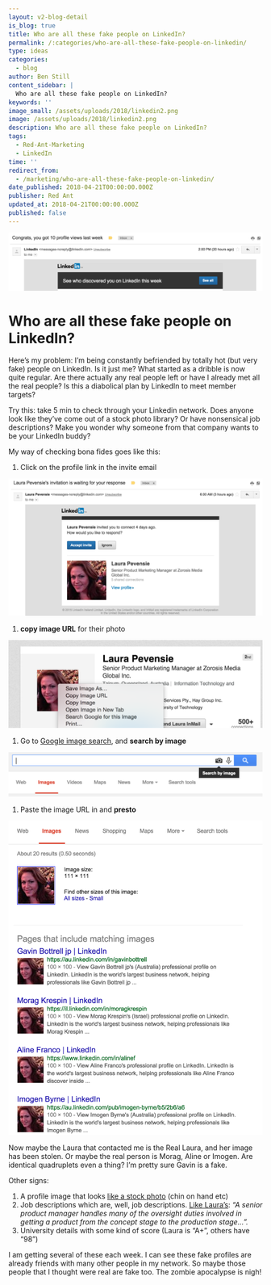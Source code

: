 ```yaml
---
layout: v2-blog-detail
is_blog: true
title: Who are all these fake people on LinkedIn?
permalink: /:categories/who-are-all-these-fake-people-on-linkedin/
type: ideas
categories:
  - blog
author: Ben Still
content_sidebar: |
  Who are all these fake people on LinkedIn?
keywords: ''
image_small: /assets/uploads/2018/linkedin2.png
image: /assets/uploads/2018/linkedin2.png
description: Who are all these fake people on LinkedIn?
tags:
  - Red-Ant-Marketing
  - LinkedIn
time: ''
redirect_from:
  - /marketing/who-are-all-these-fake-people-on-linkedin/
date_published: 2018-04-21T00:00:00.000Z
publisher: Red Ant
updated_at: 2018-04-21T00:00:00.000Z
published: false
---
```


![linkedin1](/assets/uploads/2018/linkedin1.png)

# Who are all these fake people on LinkedIn?

Here’s my problem: I’m being constantly befriended by totally hot (but very fake) people on LinkedIn. Is it just me? What started as a dribble is now quite regular. Are there actually any real people left or have I already met all the real people? Is this a diabolical plan by LinkedIn to meet member targets?

Try this: take 5 min to check through your Linkedin network. Does anyone look like they’ve come out of a stock photo library? Or have nonsensical job descriptions? Make you wonder why someone from that company wants to be your LinkedIn buddy?

My way of checking bona fides goes like this:

1. Click on the profile link in the invite email

![linkedin2](/assets/uploads/2018/linkedin2.png)

1. **copy image URL** for their photo

![linkedin3](/assets/uploads/2018/linkedin3.png)

1. Go to [Google image search](https://www.google.com.au/imghp?safe=off\&biw=1440\&bih=725\&site=webhp\&tbm=isch), and **search by image**

![linkedin4](/assets/uploads/2018/linkedin4.png)

1. Paste the image URL in and **presto**

![linkedin5](/assets/uploads/2018/linkedin5.png)

Now maybe the Laura that contacted me is the Real Laura, and her image has been stolen. Or maybe the real person is Morag, Aline or Imogen. Are identical quadruplets even a thing? I’m pretty sure Gavin is a fake.

Other signs:

1. A profile image that looks [like a stock photo](https://www.google.com.au/search?tbs=sbi:AMhZZisivcul0FKt9PjgX9vFJMKvH3hbsIUazTdvwoA74R4IZyGM0jIf4QNmAvnoaB1XfIVbHZYKyNyeG6SxHMTsHj5QSZRbEs6MKN5_1svwRmg0fb0zyDngqvV3ci0liouL-LKXa6KKr0_11hXwLOuxlmKWJP5vgF8VAELD3Cu88ZSqMWxWkw0fdj9sz7QP4BhE1HTDIJiREvEMbQaBDeYDR-3b97FIlR8hvp7MuTBBPv0iY6KAcfFnDZLQ0xGOHVh6U1mIIrnouOlw8yuWYNBSUPXGo9qLpHuvLOQmBJz7rujwLVEW-IhMnJV3gMMZWXDOvtc1R2HvKIkrN-RvTnQ7Ldvh3EIdpFPTvPuK4DdgOle_1RLh5U8lr8WrIcvjRnqaigyKCB2yRPn2aq9FF-PjFmZTRzOH-kFM6rSfcErZcd-1Y_17zo3nAy6EBU0mk8y83I_1CWhzOuVEdw0FL56YaP4yFSM0kd4XwFDbxKmBPbGzQKT3azqKS533JtlCVpSjhG91--sSVf6u7ibVp-cEzBC_1r9Nrh-3ZJyqYl6p7jctOVZNGMcDzd3OtHmyMfLR-ncLw_1A3KpT1vRwHBGaOeImfx14Wb5FQ1uX_14laaNQazdhKqNZMICwFeO45-QaimArUnJe0t24eql5usQlTldaiwVCWdNcAmmSpwIsJK0rzza7nup24KgtPZarNC18weFkgOW6nDfKXsJlDJw_1z4mcKmnoKk_1BZRBKkwy-FcUrQ92XBfE6toA-miAmXw4CEK9HfSOJfEMZYOnBbxFDopxjxYOKw1KWiBl0_10e0pSIf9AB22RjkrYno7zzBCAtivdm5YbkILty-ufgv_10Sv8Ijk71xpR5pz3U1x6vLt1ue1f8cUmhxBIdkji3Wx4GcKbzMQhtEVV_1DLIe8zZsAE9usnm9lo0QGRUy71MHzd5w7xWow6vZCqEe8MPNnnOxVDS-1ziunT0lX2d5EYNG4w0oLpNElLIeTA-Ouuwxbf4i7b3U4sWX8yzlnlvbgBvFZcg1xzNAJ8c9icEoi3-lpZqCruSGM-Sq4Kl73M3wHhRwt9nvTK-nS5W1JpfHsLTsvsM1ctV3XG3xMXnJynUdnWD6nXxS_1gHMYpNAAsVX35kzcoqafztaiKx7jdpvgdWsg98dXbVls9mlejSeCaXUAi2eh9YIMTFGnjZ9XCYxYExc5RpwHKPYaetFUyrvIzqc0rw9CdEUfXuPAYjGKT_1NYNZxUtuaw5mGP8zBLeUlhAOpZSOh1nm9r5t98yECZs4cMUmGc_1qW7Keey2d5KEpT0o69seU3LvZiuMPX64HCH5o2S-2wAAZw_1BHqU62CiNjDPmk7vyAoo6Z1_1wf1XPc8xK4S9ShLlps4N_1BJbF57zfoACALvtOtagU3RDwDHyp5A_18IbGzSzzrupzYqg_1zPUfVULtE-L9h1-H7c61ZYZQ2QXZuXRcHYxDfVXKqE_1K6n1beQ8o0nwUCCtUrZKC8CgImUlOpn7UP7XC1ValWrsOkhb71eEcd10aHcVtaKcjbN7BRLu4474UKm6FCYtHb\&btnG=Search%20by%20image) (chin on hand etc)
2. Job descriptions which are, well, job descriptions. [Like Laura’s](https://www.linkedin.com/profile/view?id=407350300): *“A senior product manager handles many of the oversight duties involved in getting a product from the concept stage to the production stage…”.*
3. University details with some kind of score (Laura is “A+”, others have “98”)

I am getting several of these each week. I can see these fake profiles are already friends with many other people in my network. So maybe those people that I thought were real are fake too. The zombie apocalypse is nigh!
